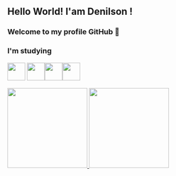 ## Hello World! I'am Denilson ! 
### Welcome to my profile GitHub 👋

### I'm studying

<img src="https://cdn.jsdelivr.net/gh/devicons/devicon/icons/javascript/javascript-original.svg" width="40" height="40"/> <img src="https://cdn.jsdelivr.net/gh/devicons/devicon/icons/python/python-original.svg" width="40" height="40"/><img src="https://cdn.jsdelivr.net/gh/devicons/devicon/icons/html5/html5-original.svg" width="40" height="40"/><img src="https://cdn.jsdelivr.net/gh/devicons/devicon/icons/css3/css3-original.svg" width="40" height="40"/> 
<div>
<a href="https://github.com/seu-usuário-aqui">
<img height="180em" src="https://github-readme-stats.vercel.app/api/top-langs/?username=josivaldosantos&layout=compact&langs_count=7&theme=dracula"/>
<img height="180em" src="https://github-readme-stats.vercel.app/api?username=josivaldosantos&show_icons=true&theme=dracula&include_all_commits=true&count_private=true"/>
</div>
